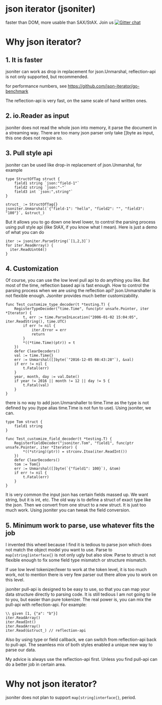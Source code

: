 # json iterator (jsoniter)

faster than DOM, more usable than SAX/StAX. Join us [![Gitter chat](https://badges.gitter.im/gitterHQ/gitter.png)](https://gitter.im/json-iterator/Lobby)

# Why json iterator?

## 1. It is faster

jsoniter can work as drop in replacement for json.Unmarshal, reflection-api is not only supported, but recommended.

for performance numbers, see https://github.com/json-iterator/go-benchmark

The reflection-api is very fast, on the same scale of hand written ones.

## 2. io.Reader as input

jsoniter does not read the whole json into memory, it parse the document in a streaming way.
There are too many json parser only take []byte as input, this one does not require so.

## 3. Pull style api

jsoniter can be used like drop-in replacement of json.Unmarshal, for example

```
type StructOfTag struct {
    field1 string `json:"field-1"`
    field2 string `json:"-"`
    field3 int `json:",string"`
}

struct_ := StructOfTag{}
jsoniter.Unmarshal(`{"field-1": "hello", "field2": "", "field3": "100"}`, &struct_)
```

But it allows you to go down one level lower, to control the parsing process using pull style api (like StAX, if you
know what I mean). Here is just a demo of what you can do

```
iter := jsoniter.ParseString(`[1,2,3]`)
for iter.ReadArray() {
  iter.ReadUint64()
}
```

## 4. Customization

Of course, you can use the low level pull api to do anything you like. But most of the time,
reflection based api is fast enough. How to control the parsing process when we are using the reflection api?
json.Unmarshaller is not flexible enough. Jsoniter provides much better customizability.

```
func Test_customize_type_decoder(t *testing.T) {
	RegisterTypeDecoder("time.Time", func(ptr unsafe.Pointer, iter *Iterator) {
		t, err := time.ParseInLocation("2006-01-02 15:04:05", iter.ReadString(), time.UTC)
		if err != nil {
			iter.Error = err
			return
		}
		*((*time.Time)(ptr)) = t
	})
	defer ClearDecoders()
	val := time.Time{}
	err := Unmarshal([]byte(`"2016-12-05 08:43:28"`), &val)
	if err != nil {
		t.Fatal(err)
	}
	year, month, day := val.Date()
	if year != 2016 || month != 12 || day != 5 {
		t.Fatal(val)
	}
}
```

there is no way to add json.Unmarshaller to time.Time as the type is not defined by you (type alias time.Time is not fun to use).
Using jsoniter, we can.

```
type Tom struct {
	field1 string
}

func Test_customize_field_decoder(t *testing.T) {
	RegisterFieldDecoder("jsoniter.Tom", "field1", func(ptr unsafe.Pointer, iter *Iterator) {
		*((*string)(ptr)) = strconv.Itoa(iter.ReadInt())
	})
	defer ClearDecoders()
	tom := Tom{}
	err := Unmarshal([]byte(`{"field1": 100}`), &tom)
	if err != nil {
		t.Fatal(err)
	}
}
```

It is very common the input json has certain fields massed up. We want string, but it is int, etc. The old way is to
define a struct of exact type like the json. Then we convert from one struct to a new struct. It is just too much work.
Using jsoniter you can tweak the field conversion.

## 5. Minimum work to parse, use whatever fits the job

I invented this wheel because I find it is tedious to parse json which does not match the object model you want to use.
Parse to `map[string]interface{}` is not only ugly but also slow. Parse to struct is not flexible enough to fix
some field type mismatch or structure mismatch.

If use low level tokenizer/lexer to work at the token level, it is too much work, not to mention there is very few parser
out there allow you to work on this level.

jsoniter pull-api is designed to be easy to use, so that you can map your data structure directly to parsing code.
It is still tedious I am not going to lie to you, but easier than pure tokenizer.
The real power is, you can mix the pull-api with reflection-api.
For example:

```
\\ given [1, {"a": "b"}]
iter.ReadArray()
iter.ReadInt()
iter.ReadArray()
iter.Read(&struct_) // reflection-api
```

Also by using type or field callback, we can switch from reflection-api back to pull-api. The seamless mix of both styles
enabled a unique new way to parse our data.

My advice is always use the reflection-api first. Unless you find pull-api can do a better job in certain area.

# Why not json iterator?

jsoniter does not plan to support `map[string]interface{}`, period.
